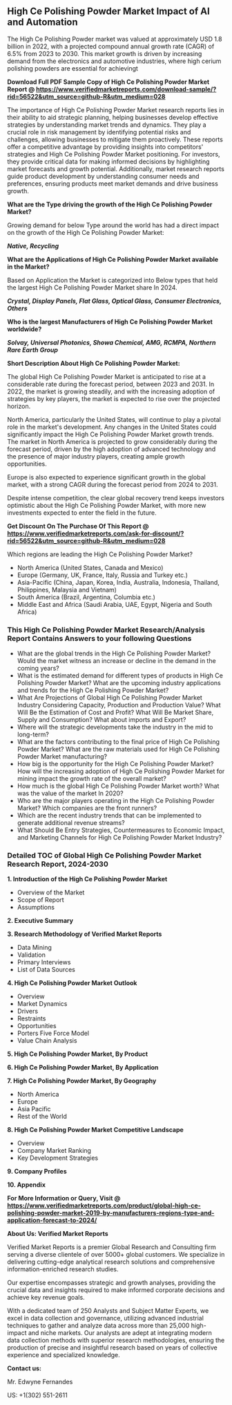<h2>High Ce Polishing Powder Market Impact of AI and Automation</h2><p>The High Ce Polishing Powder market was valued at approximately USD 1.8 billion in 2022, with a projected compound annual growth rate (CAGR) of 6.5% from 2023 to 2030. This market growth is driven by increasing demand from the electronics and automotive industries, where high cerium polishing powders are essential for achievingt</p><p id="" class=""><strong>Download Full PDF Sample Copy of High Ce Polishing Powder Market Report @ <a href="https://www.verifiedmarketreports.com/download-sample/?rid=56522&utm_source=github-R&utm_medium=028" target="_blank">https://www.verifiedmarketreports.com/download-sample/?rid=56522&utm_source=github-R&utm_medium=028</a></strong></p><p>The importance of&nbsp;High Ce Polishing Powder Market research reports lies in their ability to aid strategic planning, helping businesses develop effective strategies by understanding market trends and dynamics. They play a crucial role in risk management by identifying potential risks and challenges, allowing businesses to mitigate them proactively. These reports offer a competitive advantage by providing insights into competitors' strategies and High Ce Polishing Powder Market positioning. For investors, they provide critical data for making informed decisions by highlighting market forecasts and growth potential. Additionally, market research reports guide product development by understanding consumer needs and preferences, ensuring products meet market demands and drive business growth.</p><p><strong>What are the&nbsp;Type driving the growth of the High Ce Polishing Powder Market?</strong></p><p id="" class="">Growing demand for below Type around the world has had a direct impact on the growth of the High Ce Polishing Powder Market:</p><em><strong>Native, Recycling</strong></em></p><strong>What are the&nbsp;Applications&nbsp;of High Ce Polishing Powder Market available in the Market?</strong></p><p id="" class="">Based on Application the Market is categorized into Below types that held the largest High Ce Polishing Powder Market share In 2024.</p><em><strong>Crystal, Display Panels, Flat Glass, Optical Glass, Consumer Electronics, Others</strong></em></p><strong>Who is the largest Manufacturers of High Ce Polishing Powder Market worldwide?</strong></p><p><em><strong>Solvay, Universal Photonics, Showa Chemical, AMG, RCMPA, Northern Rare Earth Group</strong></em></p><p id="" class=""><strong>Short Description About High Ce Polishing Powder Market:</strong></p><p>The global High Ce Polishing Powder Market is anticipated to rise at a considerable rate during the forecast period, between 2023 and 2031. In 2022, the market is growing steadily, and with the increasing adoption of strategies by key players, the market is expected to rise over the projected horizon.</p><p>North America, particularly the United States, will continue to play a pivotal role in the market's development. Any changes in the United States could significantly impact the High Ce Polishing Powder Market growth trends. The market in North America is projected to grow considerably during the forecast period, driven by the high adoption of advanced technology and the presence of major industry players, creating ample growth opportunities.</p><p>Europe is also expected to experience significant growth in the global market, with a strong CAGR during the forecast period from 2024 to 2031.</p><p>Despite intense competition, the clear global recovery trend keeps investors optimistic about the High Ce Polishing Powder Market, with more new investments expected to enter the field in the future.</p><p id="" class=""><strong>Get Discount On The Purchase Of This Report @ <a href="https://www.verifiedmarketreports.com/ask-for-discount/?rid=56522&utm_source=github-R&utm_medium=028" target="_blank">https://www.verifiedmarketreports.com/ask-for-discount/?rid=56522&utm_source=github-R&utm_medium=028</a></strong></p>Which regions are leading the High Ce Polishing Powder Market?</p><ul><li>North America (United States, Canada and Mexico)</li><li>Europe (Germany, UK, France, Italy, Russia and Turkey etc.)</li><li>Asia-Pacific (China, Japan, Korea, India, Australia, Indonesia, Thailand, Philippines, Malaysia and Vietnam)</li><li>South America (Brazil, Argentina, Columbia etc.)</li><li>Middle East and Africa (Saudi Arabia, UAE, Egypt, Nigeria and South Africa)</li></ul><h3 id="" class="">This High Ce Polishing Powder Market Research/Analysis Report Contains Answers to your following Questions</h3><ul><li>What are the global trends in the High Ce Polishing Powder Market? Would the market witness an increase or decline in the demand in the coming years?</li><li>What is the estimated demand for different types of products in High Ce Polishing Powder Market? What are the upcoming industry applications and trends for the High Ce Polishing Powder Market?</li><li>What Are Projections of Global High Ce Polishing Powder Market Industry Considering Capacity, Production and Production Value? What Will Be the Estimation of Cost and Profit? What Will Be Market Share, Supply and Consumption? What about imports and Export?</li><li>Where will the strategic developments take the industry in the mid to long-term?</li><li>What are the factors contributing to the final price of High Ce Polishing Powder Market? What are the raw materials used for High Ce Polishing Powder Market manufacturing?</li><li>How big is the opportunity for the High Ce Polishing Powder Market? How will the increasing adoption of High Ce Polishing Powder Market for mining impact the growth rate of the overall market?</li><li>How much is the global High Ce Polishing Powder Market worth? What was the value of the market In 2020?</li><li>Who are the major players operating in the High Ce Polishing Powder Market? Which companies are the front runners?</li><li>Which are the recent industry trends that can be implemented to generate additional revenue streams?</li><li>What Should Be Entry Strategies, Countermeasures to Economic Impact, and Marketing Channels for High Ce Polishing Powder Market Industry?</li></ul><h3 id="" class="">Detailed TOC of Global High Ce Polishing Powder Market Research Report, 2024-2030</h3><p id="" class=""><strong>1. Introduction of the High Ce Polishing Powder Market</strong></p><ul><li>Overview of the Market</li><li>Scope of Report</li><li>Assumptions</li></ul><p id="" class=""><strong>2. Executive Summary</strong></p><p id="" class=""><strong>3. Research Methodology of Verified Market Reports</strong></p><ul><li>Data Mining</li><li>Validation</li><li>Primary Interviews</li><li>List of Data Sources</li></ul><p id="" class=""><strong>4. High Ce Polishing Powder Market Outlook</strong></p><ul><li>Overview</li><li>Market Dynamics</li><li>Drivers</li><li>Restraints</li><li>Opportunities</li><li>Porters Five Force Model</li><li>Value Chain Analysis</li></ul><p id="" class=""><strong>5. High Ce Polishing Powder Market, By Product</strong></p><p id="" class=""><strong>6. High Ce Polishing Powder Market, By Application</strong></p><p id="" class=""><strong>7. High Ce Polishing Powder Market, By Geography</strong></p><ul><li>North America</li><li>Europe</li><li>Asia Pacific</li><li>Rest of the World</li></ul><p id="" class=""><strong>8. High Ce Polishing Powder Market Competitive Landscape</strong></p><ul><li>Overview</li><li>Company Market Ranking</li><li>Key Development Strategies</li></ul><p id="" class=""><strong>9. Company Profiles</strong></p><p id="" class=""><strong>10. Appendix</strong></p><p id="" class=""><strong>For More Information or Query, Visit @ <a href="https://www.verifiedmarketreports.com/product/global-high-ce-polishing-powder-market-2019-by-manufacturers-regions-type-and-application-forecast-to-2024/" target="_blank">https://www.verifiedmarketreports.com/product/global-high-ce-polishing-powder-market-2019-by-manufacturers-regions-type-and-application-forecast-to-2024/</a></strong></p><p id="" class=""><strong>About Us: Verified Market Reports</strong></p><p id="" class="">Verified Market Reports is a premier Global Research and Consulting firm serving a diverse clientele of over 5000+ global customers. We specialize in delivering cutting-edge analytical research solutions and comprehensive information-enriched research studies.</p><p id="" class="">Our expertise encompasses strategic and growth analyses, providing the crucial data and insights required to make informed corporate decisions and achieve key revenue goals.</p><p id="" class="">With a dedicated team of 250 Analysts and Subject Matter Experts, we excel in data collection and governance, utilizing advanced industrial techniques to gather and analyze data across more than 25,000 high-impact and niche markets. Our analysts are adept at integrating modern data collection methods with superior research methodologies, ensuring the production of precise and insightful research based on years of collective experience and specialized knowledge.</p><p id="" class=""><strong>Contact us:</strong></p><p id="" class="">Mr. Edwyne Fernandes</p><p id="" class="">US: +1(302) 551-2611</p>